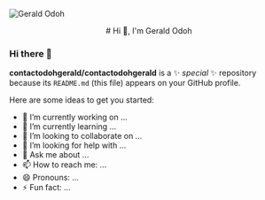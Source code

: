 ![Gerald Odoh](https://raw.githubusercontent.com/halfrost/halfrost/master/icons/header_.png)

<p align="center">
# Hi 👋, I'm Gerald Odoh
</p>

### Hi there 👋

**contactodohgerald/contactodohgerald** is a ✨ _special_ ✨ repository because its `README.md` (this file) appears on your GitHub profile.

Here are some ideas to get you started:

- 🔭 I’m currently working on ...
- 🌱 I’m currently learning ...
- 👯 I’m looking to collaborate on ...
- 🤔 I’m looking for help with ...
- 💬 Ask me about ...
- 📫 How to reach me: ...
- 😄 Pronouns: ...
- ⚡ Fun fact: ...
